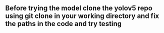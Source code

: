## Before trying the model clone the yolov5 repo using git clone in your working directory and fix the paths in the code and try testing

